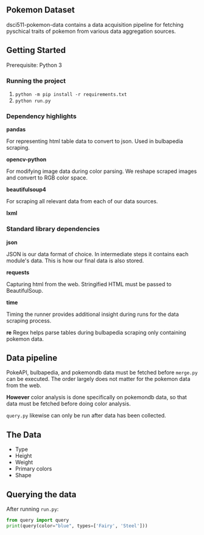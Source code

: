 ## Pokemon Dataset
dsci511-pokemon-data contains a data acquisition pipeline for fetching pyschical traits of pokemon from various data aggregation sources.

## Getting Started
Prerequisite: Python 3

### Running the project
1. `python -m pip install -r requirements.txt`
2. `python run.py`

### Dependency highlights

**pandas**

For representing html table data to convert to json. Used in bulbapedia scraping.

**opencv-python**

For modifying image data during color parsing. We reshape scraped images and convert to RGB color space.

**beautifulsoup4**

For scraping all relevant data from each of our data sources.

**lxml**

### Standard library dependencies

**json**

JSON is our data format of choice. In intermediate steps it contains each module's data. This is how our final data is also stored.

**requests**

Capturing html from the web. Stringified HTML must be passed to BeautifulSoup.

**time**

Timing the runner provides additional insight during runs for the data scraping process.

**re**
Regex helps parse tables during bulbapedia scraping only containing pokemon data.

## Data pipeline
PokeAPI, bulbapedia, and pokemondb data must be fetched before `merge.py` can be executed. The order largely does not matter for the pokemon data from the web.

**However** color analysis is done specifically on pokemondb data, so that data must be fetched before doing color analysis.

`query.py` likewise can only be run after data has been collected.

## The Data
* Type
* Height
* Weight
* Primary colors
* Shape

## Querying the data
After running `run.py`:

```.py
from query import query
print(query(color="blue", types=['Fairy', 'Steel']))
```
